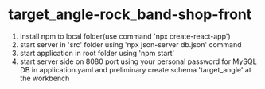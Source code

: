 # target_angle-rock_band-shop-front
1. install npm to local folder(use command 'npx create-react-app')
2. start server in 'src' folder using 'npx json-server db.json' command
3. start application in root folder using 'npm start'
4. start server side on 8080 port using your personal password for MySQL DB in application.yaml and preliminary create schema 'target_angle' at the workbench
